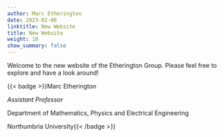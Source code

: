 ```yaml
---
author: Marc Etherington
date: 2023-02-06
linktitle: New Website
title: New Website
weight: 10
show_summary: false
---
```

Welcome to the new website of the Etherington Group. Please feel free to explore and have a look around!

{{< badge >}}Marc Etherington

*Assistant Professor*

Department of Mathematics, Physics and Electrical Engineering

Northumbria University{{< /badge >}}
